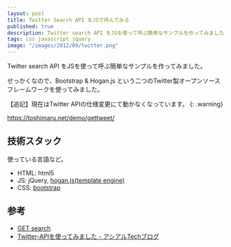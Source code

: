 ```yaml
---
layout: post
title: Twitter Search API をJSで呼んでみる
published: true
description: Twitter search API をJSを使って呼ぶ簡単なサンプルを作ってみました。せっかくなので、Bootstrap & Hogan.js という二つのTwitter製オープンソースフレームワークを使ってみました。
tags: css javascript jquery
image: "/images/2012/09/twitter.png"
---
```


Twitter search API をJSを使って呼ぶ簡単なサンプルを作ってみました。

せっかくなので、Bootstrap & Hogan.js という二つのTwitter製オープンソースフレームワークを使ってみました。

【追記】現在はTwitter APIの仕様変更にて動かなくなっています。
{: .warning}

<https://toshimaru.net/demo/gettweet/>

## 技術スタック

使っている言語など。

* HTML: html5
* JS: jQuery, [hogan.js(template engine)](https://twitter.github.io/hogan.js/)
* CSS: [bootstrap](https://getbootstrap.com/)

## 参考

- [GET search](https://dev.twitter.com/docs/api/1/get/search)
- [Twitter-APIを使ってみました - アシアルTechブログ](https://blog.asial.co.jp/659/)
